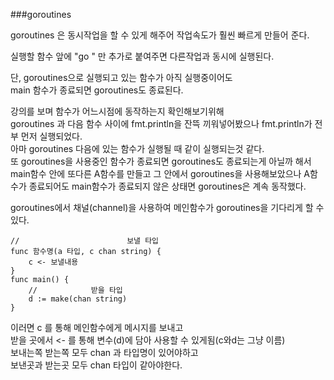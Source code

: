 ###goroutines

goroutines 은 동시작업을 할 수 있게 해주어 작업속도가 훨씬 빠르게 만들어 준다.

실행할 함수 앞에 "go " 만 추가로 붙여주면 다른작업과 동시에 실행된다.

단, goroutines으로 실행되고 있는 함수가 아직 실행중이어도  
main 함수가 종료되면 goroutines도 종료된다.

강의를 보며 함수가 어느시점에 동작하는지 확인해보기위해  
goroutines 과 다음 함수 사이에 fmt.println을 잔뜩 끼워넣어봤으나 fmt.println가 전부 먼저 실행되었다.  
아마 goroutines 다음에 있는 함수가 실행될 때 같이 실행되는것 같다.  
또 goroutines을 사용중인 함수가 종료되면 goroutines도 종료되는게 아닐까 해서 main함수 안에 또다른 A함수를 만들고 그 안에서 goroutines을 사용해보았으나 A함수가 종료되어도 main함수가 종료되지 않은 상태면 goroutines은 계속 동작했다.

goroutines에서 채널(channel)을 사용하여 메인함수가 goroutines을 기다리게 할 수 있다.

```
//                        보낼 타입
func 함수명(a 타입, c chan string) {
    c <- 보낼내용
}
func main() {
    //            받을 타입
	d := make(chan string)
}
```

이러면 c 를 통해 메인함수에게 메시지를 보내고  
받을 곳에서 <- 를 통해 변수(d)에 담아 사용할 수 있게됨(c와d는 그냥 이름)  
보내는쪽 받는쪽 모두 chan 과 타입명이 있어야하고  
보낸곳과 받는곳 모두 chan 타입이 같아야한다.
